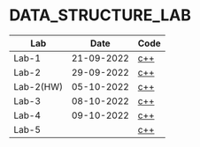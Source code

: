 # DATA_STRUCTURE_LAB

|Lab|Date|Code|
|--------|--------|--------|
|Lab-1|21-09-2022|[c++](https://github.com/TheNurshed37/DATA_STRUCTURE_LAB/tree/main/LT1(22-46702-1))|
|Lab-2|29-09-2022|[c++](https://github.com/TheNurshed37/DATA_STRUCTURE_LAB/tree/main/LT2(22-46702-1))|
|Lab-2(HW)|05-10-2022|[c++](https://github.com/TheNurshed37/DATA_STRUCTURE_LAB/tree/main/LT2(HW)(22-46702-1))|
|Lab-3|08-10-2022|[c++](https://github.com/TheNurshed37/DATA_STRUCTURE_LAB/tree/main/LT3(22-46702-1))|
|Lab-4|09-10-2022|[c++](https://github.com/TheNurshed37/DATA_STRUCTURE_LAB/blob/main/LT-4(22-46702-1).zip)|
|Lab-5||[c++]()|
